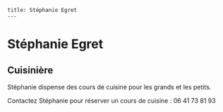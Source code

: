     title: Stéphanie Egret
	---

# Stéphanie Egret
## Cuisinière

Stéphanie dispense des cours de cuisine pour les grands et les petits.

Contactez Stéphanie pour réserver un cours de cuisine : 06 41 73 81 93
